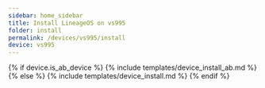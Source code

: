 ```yaml
---
sidebar: home_sidebar
title: Install LineageOS on vs995
folder: install
permalink: /devices/vs995/install
device: vs995
---
```

{% if device.is_ab_device %}
{% include templates/device_install_ab.md %}
{% else %}
{% include templates/device_install.md %}
{% endif %}

